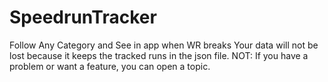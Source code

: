 # SpeedrunTracker
Follow Any Category and See in app when WR breaks
Your data will not be lost because it keeps the tracked runs in the json file.
NOT: If you have a problem or want a feature, you can open a topic.
